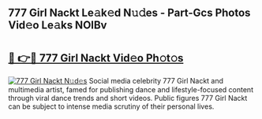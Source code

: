 ## 777 Girl Nackt Le𝚊k𝚎d N𝚞𝚍es - Part-Gcs Photos Vid𝚎o Le𝚊ks NOIBv

# <h2><a href="http://fb8hbk4.evod.top/?m=777+Girl+Nackt">🔗 👉🔴 777 Girl Nackt Vid𝚎o Ph𝚘t𝚘s</a></h2>

[![777 Girl Nackt N𝚞d𝚎s](https://i.imgur.com/8V9OHl7.gif)](http://fb8hbk4.evod.top/?m=777+Girl+Nackt)
Social media celebrity 777 Girl Nackt and multimedia artist, famed for publishing dance and lifestyle-focused content through viral dance trends and short videos. Public figures 777 Girl Nackt can be subject to intense media scrutiny of their personal lives. 
